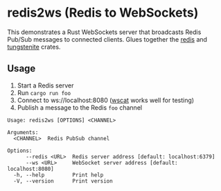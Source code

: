 # redis2ws (Redis to WebSockets)

This demonstrates a Rust WebSockets server that broadcasts Redis Pub/Sub
messages to connected clients. Glues together the
[redis](https://docs.rs/redis/latest/redis/) and
[tungstenite](https://docs.rs/tungstenite/latest/tungstenite/) crates.

## Usage

1. Start a Redis server
1. Run `cargo run foo`
1. Connect to ws://localhost:8080
   ([wscat](https://github.com/websockets/wscat) works well for testing)
1. Publish a message to the Redis `foo` channel

```
Usage: redis2ws [OPTIONS] <CHANNEL>

Arguments:
  <CHANNEL>  Redis PubSub channel

Options:
      --redis <URL>  Redis server address [default: localhost:6379]
      --ws <URL>     WebSocket server address [default: localhost:8080]
  -h, --help         Print help
  -V, --version      Print version
```

